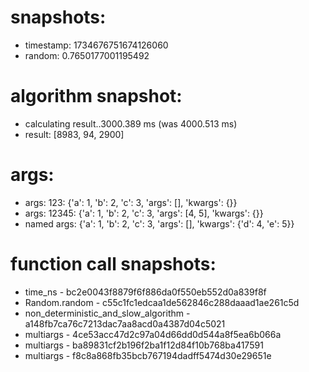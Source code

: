 # snapshots:

 * timestamp: 1734676751674126060
 * random: 0.7650177001195492

# algorithm snapshot:

 * calculating result..3000.389 ms (was 4000.513 ms)
 * result: [8983, 94, 2900]

# args:

 * args: 123: {'a': 1, 'b': 2, 'c': 3, 'args': [], 'kwargs': {}}
 * args: 12345: {'a': 1, 'b': 2, 'c': 3, 'args': [4, 5], 'kwargs': {}}
 * named args: {'a': 1, 'b': 2, 'c': 3, 'args': [], 'kwargs': {'d': 4, 'e': 5}}

# function call snapshots:

 * time_ns - bc2e0043f8879f6f886da0f550eb552d0a839f8f
 * Random.random - c55c1fc1edcaa1de562846c288daaad1ae261c5d
 * non_deterministic_and_slow_algorithm - a148fb7ca76c7213dac7aa8acd0a4387d04c5021
 * multiargs - 4ce53acc47d2c97a04d66dd0d544a8f5ea6b066a
 * multiargs - ba89831cf2b196f2ba1f12d84f10b768ba417591
 * multiargs - f8c8a868fb35bcb767194dadff5474d30e29651e
